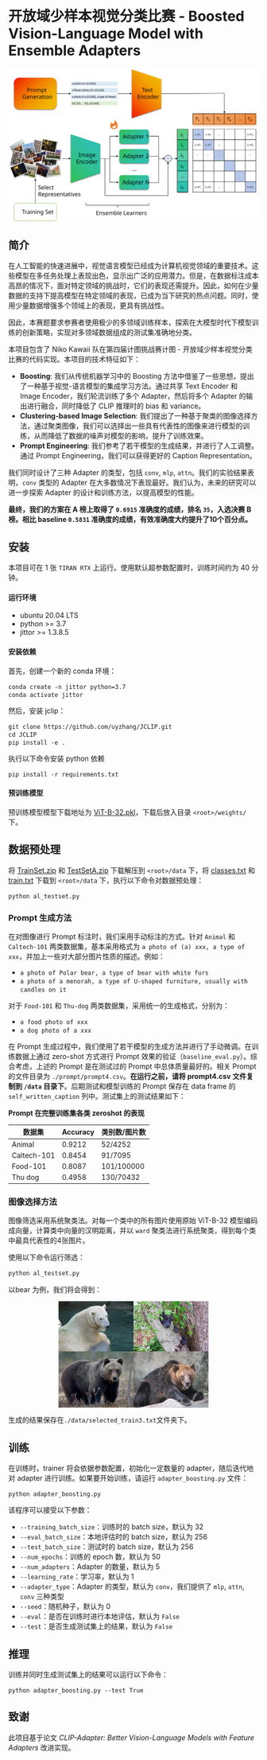 # 开放域少样本视觉分类比赛 - Boosted Vision-Language Model with Ensemble Adapters

![主要结果](./fig/main_flow.svg)


## 简介

在人工智能的快速进展中，视觉语言模型已经成为计算机视觉领域的重要技术。这些模型在多任务处理上表现出色，显示出广泛的应用潜力。但是，在数据标注成本高昂的情况下，面对特定领域的挑战时，它们的表现还需提升。因此，如何在少量数据的支持下提高模型在特定领域的表现，已成为当下研究的热点问题。同时，使用少量数据增强多个领域上的表现，更具有挑战性。

因此，本赛题要求参赛者使用极少的多领域训练样本，探索在大模型时代下模型训练的创新策略，实现对多领域数据组成的测试集准确地分类。

本项目包含了 Niko Kawaii 队在第四届计图挑战赛计图 - 开放域少样本视觉分类比赛的代码实现。本项目的技术特征如下：
- **Boosting**: 我们从传统机器学习中的 Boosting 方法中借鉴了一些思想，提出了一种基于视觉-语言模型的集成学习方法。通过共享 Text Encoder 和 Image Encoder，我们轮流训练了多个 Adapter，然后将多个 Adapter 的输出进行融合，同时降低了 CLIP 推理时的 bias 和 variance。
- **Clustering-based Image Selection**: 我们提出了一种基于聚类的图像选择方法，通过聚类图像，我们可以选择出一些具有代表性的图像来进行模型的训练，从而降低了数据的噪声对模型的影响，提升了训练效果。
- **Prompt Engineering**: 我们参考了若干模型的生成结果，并进行了人工调整。通过 Prompt Engineering，我们可以获得更好的 Caption Representation。

我们同时设计了三种 Adapter 的类型，包括 `conv`, `mlp`, `attn`。我们的实验结果表明，`conv` 类型的 Adapter 在大多数情况下表现最好。我们认为，未来的研究可以进一步探索 Adapter 的设计和训练方法，以提高模型的性能。

**最终，我们的方案在 A 榜上取得了 `0.6915` 准确度的成绩，排名 `35`，入选决赛 B 榜。相比 baseline `0.5831` 准确度的成绩，有效准确度大约提升了10个百分点。**

## 安装

本项目可在 1 张 `TIRAN RTX` 上运行。使用默认超参数配置时，训练时间约为 40 分钟。

#### 运行环境

- ubuntu 20.04 LTS
- python >= 3.7
- jittor >= 1.3.8.5

#### 安装依赖

首先，创建一个新的 conda 环境：

```
conda create -n jittor python=3.7
conda activate jittor
```

然后，安装 jclip：

```
git clone https://github.com/uyzhang/JCLIP.git
cd JCLIP
pip install -e .
```

执行以下命令安装 python 依赖

```
pip install -r requirements.txt
```

#### 预训练模型

预训练模型模型下载地址为 [ViT-B-32.pkl](https://github.com/uyzhang/JCLIP/releases/download/%E6%9D%83%E9%87%8D/ViT-B-32.pkl)，下载后放入目录 `<root>/weights/` 下。

## 数据预处理

将 [TrainSet.zip](https://cloud.tsinghua.edu.cn/f/7c44b138a6344f4b8fd1/?dl=1) 和 [TestSetA.zip](https://cloud.tsinghua.edu.cn/f/c00ca0f3f27340899a05/?dl=1) 下载解压到 `<root>/data` 下，将 [classes.txt](https://cloud.tsinghua.edu.cn/f/418b311c5ae8484f8208/?dl=1) 和 [train.txt](https://cloud.tsinghua.edu.cn/f/212edd1e7b3b44f5b301/?dl=1) 下载到 `<root>/data` 下，执行以下命令对数据预处理：

```
python al_testset.py
```

### Prompt 生成方法

在对图像进行 Prompt 标注时，我们采用手动标注的方式。针对 `Animal` 和 `Caltech-101` 两类数据集，基本采用格式为 `a photo of (a) xxx, a type of xxx`，并加上一些对大部分图片性质的描述。例如：

- `a photo of Polar bear, a type of bear with white furs`
- `a photo of a menorah, a type of U-shaped furniture, usually with candles on it`

对于 `Food-101` 和 `Thu-dog` 两类数据集，采用统一的生成格式，分别为：

- `a food photo of xxx`
- `a dog photo of a xxx`

在 Prompt 生成过程中，我们使用了若干模型的生成方法并进行了手动微调。在训练数据上通过 zero-shot 方式进行 Prompt 效果的验证（`baseline_eval.py`）。综合考虑，上述的 Prompt 是在测试过的 Prompt 中总体质量最好的。相关 Prompt 的文件目录为 `./prompt/prompt4.csv`。**在运行之前，请将 prompt4.csv 文件复制到 `/data` 目录下**。后期测试和模型训练的 Prompt 保存在 data frame 的 `self_written_caption` 列中。测试集上的测试结果如下：

**Prompt 在完整训练集各类 zeroshot 的表现**

| 数据集       | Accuracy | 类别数/图片数    |
|--------------|----------|------------------|
| Animal       | 0.9212   | 52/4252          |
| Caltech-101  | 0.8454   | 91/7095          |
| Food-101     | 0.8087   | 101/100000       |
| Thu dog      | 0.4958   | 130/70432        |

### 图像选择方法

图像筛选采用系统聚类法。对每一个类中的所有图片使用原始 ViT-B-32 模型编码成向量，计算类中向量的汉明距离，并以 `ward` 聚类法进行系统聚类，得到每个类中最具代表性的4张图片。

使用以下命令运行筛选：

```bash
python al_testset.py
```

以bear 为例，我们将会得到：

<div style="display: flex;justify-content: center;">
    <img src="./fig/8.jpg" style="width: 30%;" >
    <img src="./fig/14.jpg" style="width: 30%;"> 
</div>

<div style="display: flex;justify-content: center;">
    <img src="./fig/57.jpg" style="width: 30%;" >
    <img src="./fig/83.jpg" style="width: 30%;"> 
</div>

生成的结果保存在`./data/selected_train3.txt`文件夹下。

## 训练

在训练时，trainer 将会依据参数配置，初始化一定数量的 adapter，随后迭代地对 adapter 进行训练。如果要开始训练，请运行 `adapter_boosting.py` 文件：

```
python adapter_boosting.py
```

该程序可以接受以下参数：

- `--training_batch_size`：训练时的 batch size，默认为 32
- `--eval_batch_size`：本地评估时的 batch size，默认为 256
- `--test_batch_size`：测试时的 batch size，默认为 256
- `--num_epochs`：训练的 epoch 数，默认为 50
- `--num_adapters`：Adapter 的数量，默认为 5
- `--learning_rate`：学习率，默认为 1
- `--adapter_type`：Adapter 的类型，默认为 `conv`，我们提供了 `mlp`, `attn`, `conv` 三种类型
- `--seed`：随机种子，默认为 0
- `--eval`：是否在训练时进行本地评估，默认为 `False`
- `--test`：是否生成测试集上的结果，默认为 `False`

## 推理

训练并同时生成测试集上的结果可以运行以下命令：

```
python adapter_boosting.py --test True
```

## 致谢

此项目基于论文 *CLIP-Adapter: Better Vision-Language Models with Feature Adapters* 改进实现。
